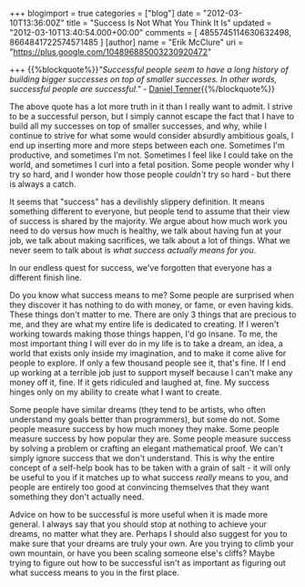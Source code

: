 +++
blogimport = true
categories = ["blog"]
date = "2012-03-10T13:36:00Z"
title = "Success Is Not What You Think It Is"
updated = "2012-03-10T13:40:54.000+00:00"
comments = [ 4855745114630632498, 8664841722574571485 ]
[author]
name = "Erik McClure"
uri = "https://plus.google.com/104896885003230920472"

+++
{{%blockquote%}}*"Successful people seem to have a long history of building bigger successes on top of smaller successes. In other words,  successful people are successful."* - [Daniel Tenner](http://swombat.com/2012/3/10/successful-people){{%/blockquote%}}

The above quote has a lot more truth in it than I really want to admit. I strive to be a successful person, but I simply cannot escape the fact that I have to build all my successes on top of smaller successes, and why, while I continue to strive for what some would consider absurdly ambitious goals, I end up inserting more and more steps between each one. Sometimes I'm productive, and sometimes I'm not. Sometimes I feel like I could take on the world, and sometimes I curl into a fetal position. Some people wonder why I try so hard, and I wonder how those people *couldn't* try so hard - but there is always a catch.

It seems that "success" has a devilishly slippery definition. It means something different to everyone, but people tend to assume that their view of success is shared by the majority. We argue about how much work you need to do versus how much is healthy, we talk about having fun at your job, we talk about making sacrifices, we talk about a lot of things. What we never seem to talk about is *what success actually means for you*.

In our endless quest for success, we've forgotten that everyone has a different finish line.

Do you know what success means to me? Some people are surprised when they discover it has nothing to do with money, or fame, or even having kids. These things don't matter to me. There are only 3 things that are precious to me, and they are what my entire life is dedicated to creating. If I weren't working towards making those things happen, I'd go insane. To me, the most important thing I will ever do in my life is to take a dream, an idea, a world that exists only inside my imagination, and to make it come alive for people to explore. If only a few thousand people see it, that's fine. If I end up working at a terrible job just to support myself because I can't make any money off it, fine. If it gets ridiculed and laughed at, fine. My success hinges only on my ability to create what I want to create.

Some people have similar dreams (they tend to be artists, who often understand my goals better than programmers), but some do not. Some people measure success by how much money they make. Some people measure success by how popular they are. Some people measure success by solving a problem or crafting an elegant mathematical proof. We can't simply ignore success that we don't understand. This is why the entire concept of a self-help book has to be taken with a grain of salt - it will only be useful to you if it matches up to what success *really* means to you, and people are entirely too good at convincing themselves that they want something they don't actually need.

Advice on how to be successful is more useful when it is made more general. I always say that you should stop at nothing to achieve your dreams, no matter what they are. Perhaps I should also suggest for you to make sure that your dreams are truly your own. Are you trying to climb your own mountain, or have you been scaling someone else's cliffs? Maybe trying to figure out how to be successful isn't as important as figuring out what success means to you in the first place.
